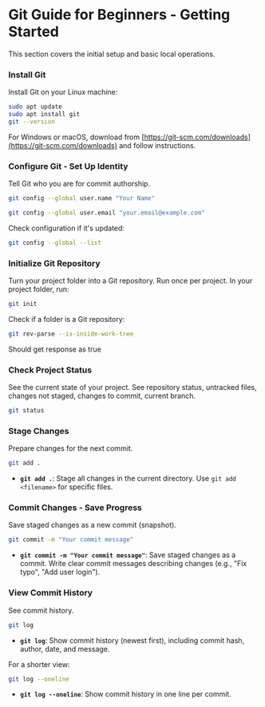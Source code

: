 # Git Guide for Beginners - Getting Started

This section covers the initial setup and basic local operations.

### Install Git

Install Git on your Linux machine:

```bash
sudo apt update
sudo apt install git
git --version
```

For Windows or macOS, download from [https://git-scm.com/downloads](https://git-scm.com/downloads) and follow instructions.

### Configure Git - Set Up Identity

Tell Git who you are for commit authorship.

```bash
git config --global user.name "Your Name"
```
```bash
git config --global user.email "your.email@example.com"
```

Check configuration if it's updated:

```bash
git config --global --list
```

### Initialize Git Repository

Turn your project folder into a Git repository. Run once per project. 
In your project folder, run:

```bash
git init
```

Check if a folder is a Git repository:

```bash
git rev-parse --is-inside-work-tree
```
Should get response as true
### Check Project Status

See the current state of your project. See repository status, untracked files, changes not staged, changes to commit, current branch.

```bash
git status
```

### Stage Changes

Prepare changes for the next commit.

```bash
git add .
```

*   **`git add .`**: Stage all changes in the current directory. Use `git add <filename>` for specific files.

### Commit Changes - Save Progress

Save staged changes as a new commit (snapshot).

```bash
git commit -m "Your commit message"
```

*   **`git commit -m "Your commit message"`**: Save staged changes as a commit. Write clear commit messages describing changes (e.g., "Fix typo", "Add user login").

### View Commit History

See commit history.

```bash
git log
```

*   **`git log`**: Show commit history (newest first), including commit hash, author, date, and message.

For a shorter view:

```bash
git log --oneline
```

*   **`git log --oneline`**: Show commit history in one line per commit.
